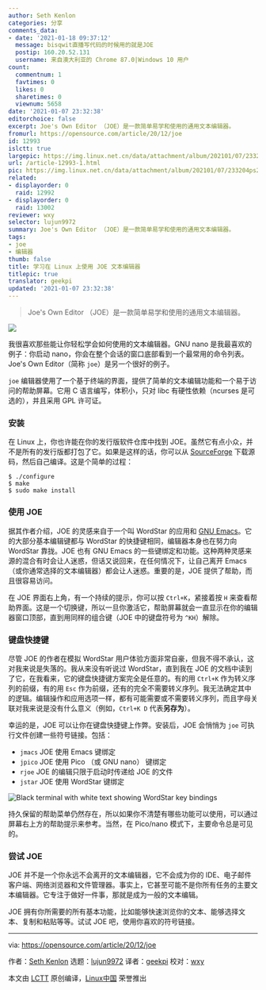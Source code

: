 ```yaml
---
author: Seth Kenlon
categories: 分享
comments_data:
- date: '2021-01-18 09:37:12'
  message: bisqwit直播写代码的时候用的就是JOE
  postip: 160.20.52.131
  username: 来自澳大利亚的 Chrome 87.0|Windows 10 用户
count:
  commentnum: 1
  favtimes: 0
  likes: 0
  sharetimes: 0
  viewnum: 5658
date: '2021-01-07 23:32:38'
editorchoice: false
excerpt: Joe's Own Editor （JOE）是一款简单易学和使用的通用文本编辑器。
fromurl: https://opensource.com/article/20/12/joe
id: 12993
islctt: true
largepic: https://img.linux.net.cn/data/attachment/album/202101/07/233204ps2fl3fffgmxzxqg.jpg
url: /article-12993-1.html
pic: https://img.linux.net.cn/data/attachment/album/202101/07/233204ps2fl3fffgmxzxqg.jpg.thumb.jpg
related:
- displayorder: 0
  raid: 12992
- displayorder: 0
  raid: 13002
reviewer: wxy
selector: lujun9972
summary: Joe's Own Editor （JOE）是一款简单易学和使用的通用文本编辑器。
tags:
- joe
- 编辑器
thumb: false
title: 学习在 Linux 上使用 JOE 文本编辑器
titlepic: true
translator: geekpi
updated: '2021-01-07 23:32:38'
---
```



> 
> Joe's Own Editor （JOE）是一款简单易学和使用的通用文本编辑器。
> 
> 
> 


![](https://img.linux.net.cn/data/attachment/album/202101/07/233204ps2fl3fffgmxzxqg.jpg)


我很喜欢那些能让你轻松学会如何使用的文本编辑器。GNU nano 是我最喜欢的例子：你启动 nano，你会在整个会话的窗口底部看到一个最常用的命令列表。Joe's Own Editor（简称 `joe`）是另一个很好的例子。


`joe` 编辑器使用了一个基于终端的界面，提供了简单的文本编辑功能和一个易于访问的帮助屏幕。它用 C 语言编写，体积小，只对 libc 有硬性依赖（ncurses 是可选的），并且采用 GPL 许可证。


### 安装


在 Linux 上，你也许能在你的发行版软件仓库中找到 JOE。虽然它有点小众，并不是所有的发行版都打包了它。如果是这样的话，你可以从 [SourceForge](https://joe-editor.sourceforge.io/) 下载源码，然后自己编译。这是个简单的过程：



```
$ ./configure
$ make
$ sudo make install

```

### 使用 JOE


据其作者介绍，JOE 的灵感来自于一个叫 WordStar 的应用和 [GNU Emacs](https://opensource.com/article/20/12/emacs)。它的大部分基本编辑键都与 WordStar 的快捷键相同，编辑器本身也在努力向 WordStar 靠拢。JOE 也有 GNU Emacs 的一些键绑定和功能。这种两种灵感来源的混合有时会让人迷惑，但话又说回来，在任何情况下，让自己离开 Emacs（或你通常选择的文本编辑器）都会让人迷惑。重要的是，JOE 提供了帮助，而且很容易访问。


在 JOE 界面右上角，有一个持续的提示，你可以按 `Ctrl+K`，紧接着按 `H` 来查看帮助界面。这是一个切换键，所以一旦你激活它，帮助屏幕就会一直显示在你的编辑器窗口顶部，直到用同样的组合键（JOE 中的键盘符号为 `^KH`）解除。


### 键盘快捷键


尽管 JOE 的作者在模拟 WordStar 用户体验方面非常自豪，但我不得不承认，这对我来说是失落的。我从来没有听说过 WordStar，直到我在 JOE 的文档中读到了它，在我看来，它的键盘快捷键方案完全是任意的。有的用 `Ctrl+K` 作为转义序列的前缀，有的用 `Esc` 作为前缀，还有的完全不需要转义序列。我无法确定其中的逻辑。编辑操作和应用选项一样，都有可能需要或不需要转义序列，而且字母关联对我来说是没有什么意义（例如，`Ctrl+K D` 代表**另存为**）。


幸运的是，JOE 可以让你在键盘快捷键上作弊。安装后，JOE 会悄悄为 `joe` 可执行文件创建一些符号链接。包括：


* `jmacs` JOE 使用 Emacs 键绑定
* `jpico` JOE 使用 Pico （或 GNU nano） 键绑定
* `rjoe` JOE 的编辑只限于启动时传递给 JOE 的文件
* `jstar` JOE 使用 WordStar 键绑定


![Black terminal with white text showing WordStar key bindings](https://img.linux.net.cn/data/attachment/album/202101/07/233240c2777075c10qcj50.png "Black terminal with white text showing WordStar key bindings")


持久保留的帮助菜单仍然存在，所以如果你不清楚有哪些功能可以使用，可以通过屏幕右上方的帮助提示来参考。当然，在 Pico/nano 模式下，主要命令总是可见的。


### 尝试 JOE


JOE 并不是一个你永远不会离开的文本编辑器，它不会成为你的 IDE、电子邮件客户端、网络浏览器和文件管理器。事实上，它甚至可能不是你所有任务的主要文本编辑器。它专注于做好一件事，那就是成为一般的文本编辑。


JOE 拥有你所需要的所有基本功能，比如能够快速浏览你的文本、能够选择文本、复制和粘贴等等。试试 JOE 吧，使用你喜欢的符号链接。




---


via: <https://opensource.com/article/20/12/joe>


作者：[Seth Kenlon](https://opensource.com/users/seth) 选题：[lujun9972](https://github.com/lujun9972) 译者：[geekpi](https://github.com/geekpi) 校对：[wxy](https://github.com/wxy)


本文由 [LCTT](https://github.com/LCTT/TranslateProject) 原创编译，[Linux中国](https://linux.cn/) 荣誉推出